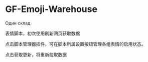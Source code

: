 # GF-Emoji-Warehouse
Один склад

表情脚本，初次使用刷新网页获取数据

点击脚本管理器插件，可在脚本所属设置按钮管理各组表情的启用状态。

点击获取更新，将重新拉取数据
